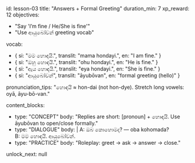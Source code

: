 id: lesson-03
title: "Answers + Formal Greeting"
duration_min: 7
xp_reward: 12
objectives:
  - "Say 'I’m fine / He/She is fine'"
  - "Use ආයුබෝවන් greeting vocab"

vocab:
  - { si: "මම හොඳයි.", translit: "mama hondayi.", en: "I am fine." }
  - { si: "ඔහු හොඳයි.", translit: "ohu hondayi.", en: "He is fine." }
  - { si: "ඇය හොඳයි.", translit: "eya hondayi.", en: "She is fine." }
  - { si: "ආයුබෝවන්", translit: "āyubōvan", en: "formal greeting (hello)" }

pronunciation_tips: "හොඳයි ≈ hon-dai (not hon-dye). Stretch long vowels: oyā, āyu-bō-van."

content_blocks:
  - type: "CONCEPT"
    body: "Replies are short: [pronoun] + හොඳයි. Use āyubōvan to open/close formally."
  - type: "DIALOGUE"
    body: |
      A: ඔබ කොහොමද? — oba kohomada?  
      B: මම හොඳයි. ආයුබෝවන්.
  - type: "PRACTICE"
    body: "Roleplay: greet → ask → answer → close."

unlock_next: null
